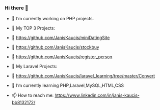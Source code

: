 ### Hi there 👋

- 🔭 I’m currently working on PHP projects.
- :tada: My TOP 3 Projects:
- :balloon: https://github.com/JanisKaucis/miniDatingSite
- :balloon: https://github.com/JanisKaucis/stockbuy
- :balloon: https://github.com/JanisKaucis/register_person
- :tada: My Laravel Projects:
- :balloon: https://github.com/JanisKaucis/laravel_learning/tree/master/Convert
- 🌱 I’m currently learning PHP,Laravel,MySQL,HTML,CSS

- 📫 How to reach me: https://www.linkedin.com/in/janis-kaucis-bb8132172/

<!--
**JanisKaucis/JanisKaucis** is a ✨ _special_ ✨ repository because its `README.md` (this file) appears on your GitHub profile.

- 🔭 I’m currently working on PHP projects.
 
- 🌱 I’m currently learning PHP,Laravel,MySQL,HTML,CSS

- 📫 How to reach me: https://www.linkedin.com/in/janis-kaucis/

